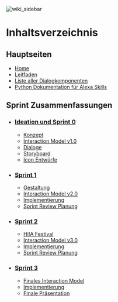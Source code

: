 
![wiki_sidebar](https://user-images.githubusercontent.com/85286401/142630392-beaf9dcd-207c-492d-aaf1-0fbeac135153.png)

# Inhaltsverzeichnis

## Hauptseiten
* [Home](https://github.com/ID-Start-Winter21/start-team-10/wiki)
* [Leitfaden](https://github.com/ID-Start-Winter21/start-team-10/wiki/Team-Leitfaden)
* [Liste aller Dialogkomponenten](https://github.com/ID-Start-Winter21/start-team-10/wiki/Liste-aller-Dialogkomponenten)
* [Python Dokumentation für Alexa Skills](https://github.com/ID-Start-Winter21/start-team-10/wiki/Python-Dokumentation-f%C3%BCr-Alexa-Skills)
## Sprint Zusammenfassungen
* ### [Ideation und Sprint 0](https://github.com/ID-Start-Winter21/start-team-10/wiki/Ideation-und-Sprint-0)
  * [Konzept](https://github.com/ID-Start-Winter21/start-team-10/wiki/Ideation-und-Sprint-0#konzept)
  * [Interaction Model v1.0](https://github.com/ID-Start-Winter21/start-team-10/wiki/Ideation-und-Sprint-0#interaction-model-v10)
  * [Dialoge](https://github.com/ID-Start-Winter21/start-team-10/wiki/Ideation-und-Sprint-0#dialoge)
  * [Storyboard](https://github.com/ID-Start-Winter21/start-team-10/wiki/Ideation-und-Sprint-0#storyboard-v10)
  * [Icon Entwürfe](https://github.com/ID-Start-Winter21/start-team-10/wiki/Ideation-und-Sprint-0#icon-entw%C3%BCrfe)
* ### [Sprint 1](https://github.com/ID-Start-Winter21/start-team-10/wiki/Sprint-1)
  * [Gestaltung](https://github.com/ID-Start-Winter21/start-team-10/wiki/Sprint-1#gestaltung)
  * [Interaction Model v2.0](https://github.com/ID-Start-Winter21/start-team-10/wiki/Sprint-1#interaction-model-v20)
  * [Implementierung](https://github.com/ID-Start-Winter21/start-team-10/wiki/Sprint-1#implementierung)
  * [Sprint Review Planung](https://github.com/ID-Start-Winter21/start-team-10/wiki/Sprint-1#sprint-review-planung)
* ### [Sprint 2](https://github.com/ID-Start-Winter21/start-team-10/wiki/Sprint-2)
  * [Hi!A Festival](https://github.com/ID-Start-Winter21/start-team-10/wiki/Sprint-2#hia-festival)
  * [Interaction Model v3.0](https://github.com/ID-Start-Winter21/start-team-10/wiki/Sprint-2#interaction-model-v30)
  * [Implementierung](https://github.com/ID-Start-Winter21/start-team-10/wiki/Sprint-2#implementierung)
  * [Sprint Review Planung](https://github.com/ID-Start-Winter21/start-team-10/wiki/Sprint-2#sprint-review-planung)
* ### [Sprint 3](https://github.com/ID-Start-Winter21/start-team-10/wiki/Sprint-3)
  * [Finales Interaction Model](https://github.com/ID-Start-Winter21/start-team-10/wiki/Sprint-3#finales-interaction-model)
  * [Implementierung](https://github.com/ID-Start-Winter21/start-team-10/wiki/Sprint-3#implementierung)
  * [Finale Präsentation](https://github.com/ID-Start-Winter21/start-team-10/wiki/Sprint-3#finales-interaction-model)
<br>


